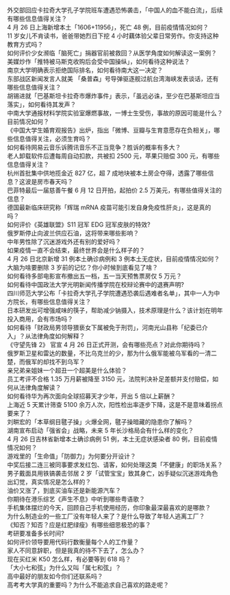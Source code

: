外交部回应卡拉奇大学孔子学院班车遭遇恐怖袭击，「中国人的血不能白流」，后续有哪些信息值得关注？  
4 月 26 日上海新增本土「1606+11956」，死亡 48 例，目前疫情情况如何？  
11  岁女儿不肯读书，爸爸带她烈日下挖 4 小时藕体验父辈日常劳作。你支持这种教育方式吗？  
如何评价少女濒临「脑死亡」捐器官前被救回？从医学角度如何解读这一案例？  
美媒炒作「推特被马斯克收购后会受中国操纵」，如何看待这种说法？  
南京大学明确表示拒绝国际排名，如何看待南大这一决定？  
东部战区新闻发言人就美 「桑普森」号导弹驱逐舰过航台湾海峡发表谈话，还有哪些信息值得关注？  
胡锡进就「巴基斯坦卡拉奇市爆炸事件」表示，「虽远必诛，至少在巴基斯坦应当落实」，如何看待其发声？  
中南大学通报材料学院实验室爆燃事故，一博士生受伤，事故的原因可能是什么？目前情况如何？  
《中国大学生婚育观报告》出炉，指出「微博、豆瓣与生育意愿存在负相关」，哪些信息值得关注，必须生育吗？  
如何看待网易云音乐诉腾讯音乐不正当竞争？胜诉的概率有多大？  
老人卸载软件后遭每周自动扣款，共被扣 2500 元，苹果只赔偿 300 元，有哪些信息值得关注？  
杭州首批集中供地揽金近 827 亿，超 7 成地块被本土房企夺得，透露了哪些信息？这波是房市春天吗？  
巴菲特最后一届慈善午餐 6 月 12 日开拍，起拍价 2.5 万美元，有哪些值得关注的信息？  
德国最新临床研究称「辉瑞 mRNA 疫苗可能引发自身免疫性肝炎」，这是真的吗？  
如何评价《英雄联盟》S11 冠军 EDG 冠军皮肤的特效?  
俄罗斯停止向波兰供应石油，这将带来哪些影响？  
中年男性除了沉迷游戏外还有别的爱好吗？  
如果疫情一直不会结束，最终世界会是什么样子的？  
4 月 26 日北京新增 31 例本土确诊病例和 3 例本土无症状，目前疫情情况如何？  
大脑为啥要删除 3 岁前的记忆？你小时候到底看见了啥？  
如何看待多部电影宣布撤出五一档，五一当天预售票房仅 5 万元？  
如何看待中国政法大学光明新闻传播学院在校辩论赛中的退赛声明?  
四川师范大学公布「卡拉奇大学孔子学院遭遇恐袭后遇难者名单」，其中一人为中方院长，有哪些信息值得关注？  
日本研发出可增强咸味的筷子，帮助减少钠摄入，技术原理是什么？该计划在明年投入商用，会有市场吗？  
如何看待「财政局男领导猥亵女下属被免于刑罚」，河南光山县称「纪委已介入」？从法律角度如何解释？  
《守望先锋 2》 官宣 4 月 26 日正式开测，会有哪些亮点？对此你期待吗？  
俄罗斯卫星和雷达的数量，不比乌克兰的少，那为什么俄军能被乌军看的一清二楚，而俄军的却找不到乌军？  
亲兄弟亲姐妹一个超丑一个超美是什么体验？  
员工考评不合格 1.35 万月薪被降至 3150 元，法院判决补足差额并支付赔偿，如何从法律角度解读？  
如何看待华为再次面向全球招募天才少年，开出 5 倍以上薪酬？  
上海近 5 天累计筛查 5100 余万人次，阳性检出率逐步下降，这是不是意味着拐点要来了？  
刘畊宏的「本草纲目毽子操」火爆全网，毽子操暗藏的隐患你了解吗？  
湖南宣布启动「强省会」战略，未来 5 年长沙格局会有什么样的变化？  
4 月 26 日吉林省新增本土确诊病例 51 例，本土无症状感染者 80 例，目前疫情情况如何？  
游戏里的「生命值」「防御力」为何要分开设计？  
中奖后接二连三被同事要求发红包、请客，如何处理这类「不健康」的职场关系？  
男子戴面具用铁镐袭击邻居 2 岁「试管宝宝」致其身亡，凶手疑似沉迷游戏角色出幻觉，真实情况是怎么样的？  
油价又涨了，到底买油车还是新能源汽车？  
你期待在港乐综艺《声生不息》中听到哪些粤语歌？  
手机集体摆烂的今天，回顾自己手机使用经历，你印象最深最喜欢的是哪款？  
为什么制造业的一些工厂没有年轻人来了？是什么导致了年轻人逃离工厂？  
《知否？知否？应是红肥绿瘦》有哪些细思极恐的事？  
考研要准备多长时间?  
如何评价领导要用代码行数衡量每个人的工作量？  
家人不同意辞职，但是我真的待不下去了，怎么办？  
现在买红米 K50 怎么样，有必要等到 618 吗？  
「大小七和弦」为什么又叫「属七和弦」？  
高中最好的朋友如今你们还联系吗？  
高考考大学真的重要吗？为什么不能追求自己喜欢的路走呢？  
